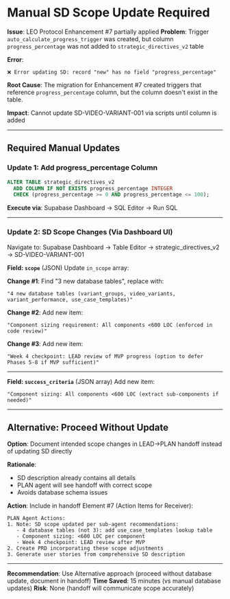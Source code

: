 # Manual SD Scope Update Required

**Issue**: LEO Protocol Enhancement #7 partially applied
**Problem**: Trigger `auto_calculate_progress_trigger` was created, but column `progress_percentage` was not added to `strategic_directives_v2` table

**Error**:
```
❌ Error updating SD: record "new" has no field "progress_percentage"
```

**Root Cause**: The migration for Enhancement #7 created triggers that reference `progress_percentage` column, but the column doesn't exist in the table.

**Impact**: Cannot update SD-VIDEO-VARIANT-001 via scripts until column is added

---

## Required Manual Updates

### Update 1: Add progress_percentage Column
```sql
ALTER TABLE strategic_directives_v2
  ADD COLUMN IF NOT EXISTS progress_percentage INTEGER
  CHECK (progress_percentage >= 0 AND progress_percentage <= 100);
```

**Execute via**: Supabase Dashboard → SQL Editor → Run SQL

---

### Update 2: SD Scope Changes (Via Dashboard UI)

Navigate to: Supabase Dashboard → Table Editor → strategic_directives_v2 → SD-VIDEO-VARIANT-001

**Field: `scope`** (JSON)
Update `in_scope` array:

**Change #1**: Find "3 new database tables", replace with:
```
"4 new database tables (variant_groups, video_variants, variant_performance, use_case_templates)"
```

**Change #2**: Add new item:
```
"Component sizing requirement: All components <600 LOC (enforced in code review)"
```

**Change #3**: Add new item:
```
"Week 4 checkpoint: LEAD review of MVP progress (option to defer Phases 5-8 if MVP sufficient)"
```

---

**Field: `success_criteria`** (JSON array)
Add new item:
```
"Component sizing: All components <600 LOC (extract sub-components if needed)"
```

---

## Alternative: Proceed Without Update

**Option**: Document intended scope changes in LEAD→PLAN handoff instead of updating SD directly

**Rationale**:
- SD description already contains all details
- PLAN agent will see handoff with correct scope
- Avoids database schema issues

**Action**: Include in handoff Element #7 (Action Items for Receiver):
```
PLAN Agent Actions:
1. Note: SD scope updated per sub-agent recommendations:
   - 4 database tables (not 3): add use_case_templates lookup table
   - Component sizing: <600 LOC per component
   - Week 4 checkpoint: LEAD review after MVP
2. Create PRD incorporating these scope adjustments
3. Generate user stories from comprehensive SD description
```

---

**Recommendation**: Use Alternative approach (proceed without database update, document in handoff)
**Time Saved**: 15 minutes (vs manual database updates)
**Risk**: None (handoff will communicate scope accurately)
